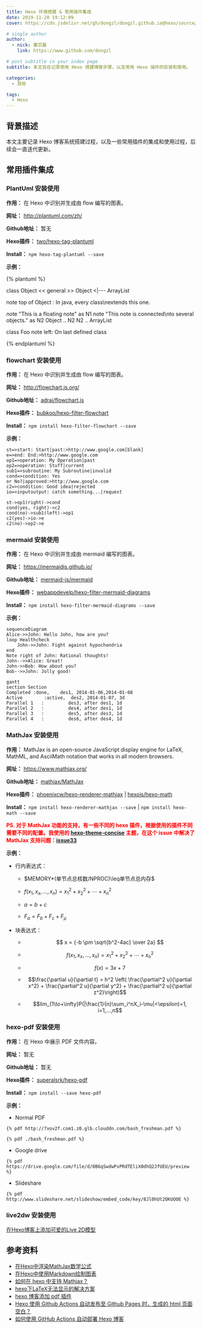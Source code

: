```yaml
---
title: Hexo 环境搭建 & 常用插件集成
date: 2019-11-20 19:12:09
cover: https://cdn.jsdelivr.net/gh/dongzl/dongzl.github.io@hexo/source/images/cover/hexo_study.png

# single author
author:
  - nick: 董宗磊
    link: https://www.github.com/dongzl

# post subtitle in your index page
subtitle: 本文旨在记录使用 Hexo 搭建博客步骤，以及常用 Hexo 插件的安装和使用。

categories: 
  - 其他

tags: 
  - Hexo
---
```


## 背景描述

本文主要记录 Hexo 博客系统搭建过程，以及一些常用插件的集成和使用过程，后续会一直迭代更新。

<!-- more -->

## 常用插件集成

### PlantUml 安装使用

**作用：** 在 Hexo 中识别并生成由 flow 编写的图表。

**网址：** http://plantuml.com/zh/

**Github地址：** 暂无

**Hexo插件：** [two/hexo-tag-plantuml](https://github.com/two/hexo-tag-plantuml)

**Install：** `npm hexo-tag-plantuml --save`

**示例：**

{% plantuml %}

class Object << general >>
Object <|--- ArrayList

note top of Object : In java, every class\nextends this one.

note "This is a floating note" as N1
note "This note is connected\nto several objects." as N2
Object .. N2
N2 .. ArrayList

class Foo
note left: On last defined class

{% endplantuml %}

### flowchart 安装使用

**作用：** 在 Hexo 中识别并生成由 flow 编写的图表。

**网址：** http://flowchart.js.org/

**Github地址：** [adrai/flowchart.js](https://github.com/adrai/flowchart.js)

**Hexo插件：** [bubkoo/hexo-filter-flowchart](https://github.com/bubkoo/hexo-filter-flowchart)

**Install：** `npm install hexo-filter-flowchart --save`

**示例：**

```flow
st=>start: Start|past:>http://www.google.com[blank]
e=>end: End:>http://www.google.com
op1=>operation: My Operation|past
op2=>operation: Stuff|current
sub1=>subroutine: My Subroutine|invalid
cond=>condition: Yes
or No?|approved:>http://www.google.com
c2=>condition: Good idea|rejected
io=>inputoutput: catch something...|request

st->op1(right)->cond
cond(yes, right)->c2
cond(no)->sub1(left)->op1
c2(yes)->io->e
c2(no)->op2->e
```

### mermaid 安装使用

**作用：** 在 Hexo 中识别并生成由 mermaid 编写的图表。

**网址：** https://mermaidjs.github.io/

**Github地址：** [mermaid-js/mermaid](https://github.com/mermaid-js/mermaid)

**Hexo插件：** [webappdevelp/hexo-filter-mermaid-diagrams](https://github.com/webappdevelp/hexo-filter-mermaid-diagrams)

**Install：** `npm install hexo-filter-mermaid-diagrams --save`

**示例：**

```mermaid
sequenceDiagram
Alice->>John: Hello John, how are you?
loop Healthcheck
    John->>John: Fight against hypochondria
end
Note right of John: Rational thoughts!
John-->>Alice: Great!
John->>Bob: How about you?
Bob-->>John: Jolly good!
```

```mermaid
gantt
section Section
Completed :done,    des1, 2014-01-06,2014-01-08
Active        :active,  des2, 2014-01-07, 3d
Parallel 1   :         des3, after des1, 1d
Parallel 2   :         des4, after des1, 1d
Parallel 3   :         des5, after des3, 1d
Parallel 4   :         des6, after des4, 1d
```

### MathJax 安装使用

**作用：** MathJax is an open-source JavaScript display engine for LaTeX, MathML, and AsciiMath notation that works in all modern browsers.

**网址：** https://www.mathjax.org/

**Github地址：** [mathjax/MathJax](https://github.com/mathjax/MathJax)

**Hexo插件：** [phoenixcw/hexo-renderer-mathjax](https://github.com/phoenixcw/hexo-renderer-mathjax) | [hexojs/hexo-math](https://github.com/hexojs/hexo-math)

**Install：** `npm install hexo-renderer-mathjax --save` | `npm install hexo-math --save`

<font color="red">**PS. 对于 MathJax 功能的支持，有一些不同的 hexo 插件，根据使用的插件不同需要不同的配置。我使用的 [hexo-theme-concise](https://github.com/sanonz/hexo-theme-concise) 主题，在这个 issue 中解决了 MathJax 支持问题：[issue33](https://github.com/sanonz/hexo-theme-concise/issues/33)**</font>

**示例：**

- 行内表达式：

  - $MEMORY*(单节点总核数/NPROC)\leq单节点总内存$

  - $f(x_1,x_x,\ldots,x_n) = x_1^2 + x_2^2 + \cdots + x_n^2$

  - $a = b + c$

  - $F_a = F_b + F_c + F_{\mu}$

- 块表达式：

  - $$ x = {-b \pm \sqrt{b^2-4ac} \over 2a} $$

  - $$ f(x_1,x_x,\ldots,x_n) = x_1^2 + x_2^2 + \cdots + x_n^2 $$

  - $$f(x) = 3x + 7$$

  - $$\frac{\partial u}{\partial t}
= h^2 \left( \frac{\partial^2 u}{\partial x^2} +
\frac{\partial^2 u}{\partial y^2} +
\frac{\partial^2 u}{\partial z^2}\right)$$

  - $$lim_{1\to+\infty}P(|\frac{1}{n}\sum_i^nX_i-\mu|<\epsilon)=1, i=1,...,n$$

### hexo-pdf 安装使用

**作用：** 在 Hexo 中展示 PDF 文件内容。

**网址：** 暂无

**Github地址：** 暂无

**Hexo插件：** [superalsrk/hexo-pdf](https://github.com/superalsrk/hexo-pdf)

**Install：** `npm install --save hexo-pdf`

**示例：**

- Normal PDF
```
{% pdf http://7xov2f.com1.z0.glb.clouddn.com/bash_freshman.pdf %}

{% pdf ./bash_freshman.pdf %}
```

- Google drive
```
{% pdf https://drive.google.com/file/d/0B6qSwdwPxPRdTEliX0dhQ2JfUEU/preview %}
```

- Slideshare
```
{% pdf http://www.slideshare.net/slideshow/embed_code/key/8Jl0hUt2OKUOOE %}
```

### live2dw 安装使用

[在Hexo博客上添加可爱的Live 2D模型](https://www.jianshu.com/p/4b61d8702cfa)


## 参考资料
- [在Hexo中渲染MathJax数学公式](https://www.jianshu.com/p/7ab21c7f0674)
- [在Hexo中使用Markdown绘制图表](https://segmentfault.com/a/1190000020123689?utm_source=tag-newest)
- [如何在 hexo 中支持 Mathjax？](https://blog.csdn.net/u014630987/article/details/78670258)
- [hexo下LaTeX无法显示的解决方案](https://blog.csdn.net/crazy_scott/article/details/79293576)
- [hexo 博客添加 pdf 插件](https://www.jianshu.com/p/7f10f51bce47)
- [Hexo 使用 Github Actions 自动发布至 Github Pages 时，生成的 html 页面空白？](https://www.v2ex.com/t/728048)
- [如何使用 GitHub Actions 自动部署 Hexo 博客](https://juejin.cn/post/6943895271751286821)
